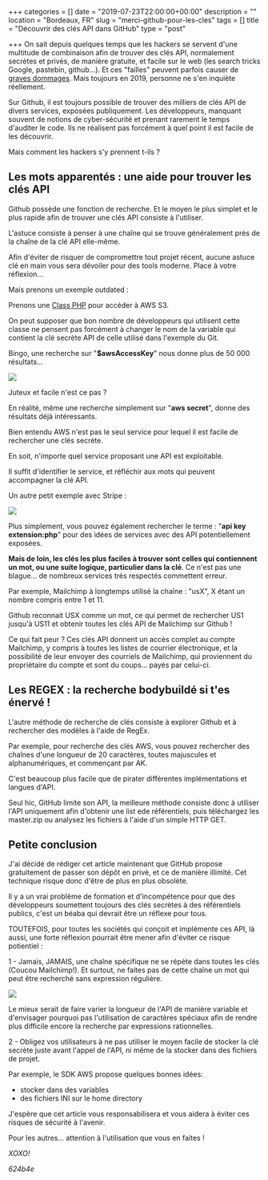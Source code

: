 +++
categories = []
date = "2019-07-23T22:00:00+00:00"
description = ""
location = "Bordeaux, FR"
slug = "merci-github-pour-les-cles"
tags = []
title = "Découvrir des clés API dans GitHub"
type = "post"

+++
On sait depuis quelques temps que les hackers se servent d'une multitude de combinaison afin de trouver des clés API, normalement secrètes et privés, de manière gratuite, et facile sur le web (les search tricks Google, pastebin, github...). Et ces "failles" peuvent parfois causer de [graves dommages](http://vertis.io/2013/12/16/unauthorised-litecoin-mining.html). Mais toujours en 2019, personne ne s'en inquiète réellement.

Sur Github, il est toujours possible de trouver des milliers de clés API de divers services, exposées publiquement. Les développeurs, manquant souvent de notions de cyber-sécurité et prenant rarement le temps d'auditer le code. Ils ne réalisent pas forcément à quel point il est facile de les découvrir.

Mais comment les hackers s'y prennent t-ils ?

## Les mots apparentés : une aide pour trouver les clés API

Github possède une fonction de recherche. Et le moyen le plus simplet et le plus rapide afin de trouver une clés API consiste à l'utiliser.

L'astuce consiste à penser à une chaîne qui se trouve généralement près de la chaîne de la clé API elle-même.

Afin d'éviter de risquer de compromettre tout projet récent, aucune astuce clé en main vous sera dévoiler pour des tools moderne. Place à votre réflexion...

Mais prenons un exemple outdated :

Prenons une [Class PHP](https://github.com/tpyo/amazon-s3-php-class) pour accéder à AWS S3.

On peut supposer que bon nombre de développeurs qui utilisent cette classe ne pensent pas forcément à changer le nom de la variable qui contient la clé secrète API de celle utilisé dans l'exemple du Git.

Bingo, une recherche sur "**$awsAccessKey**" nous donne plus de 50 000 résultats...

![](/uploads/awsaccesskey.JPG)

Juteux et facile n'est ce pas ?

En réalité, même une recherche simplement sur "**aws secret**", donne des résultats déjà intéressants.

Bien entendu AWS n'est pas le seul service pour lequel il est facile de rechercher une clés secrète.

En soit, n'importe quel service proposant une API est exploitable.

Il suffit d'identifier le service, et réfléchir aux mots qui peuvent accompagner la clé API.

Un autre petit exemple avec Stripe :

![](/uploads/Stripe.jpg)

Plus simplement, vous pouvez également rechercher le terme : "**api key extension:php**" pour des idées de services avec des API potentiellement exposées.

**Mais de loin, les clés les plus faciles à trouver sont celles qui contiennent un mot, ou une suite logique, particulier dans la clé**. Ce n'est pas une blague... de nombreux services très respectés commettent erreur.

Par exemple, Mailchimp à longtemps utilisé la chaîne : "usX", X étant un nombre compris entre 1 et 11.

Github reconnait USX comme un mot, ce qui permet de rechercher US1 jusqu'à US11 et obtenir toutes les clés API de Mailchimp sur Github !

Ce qui fait peur ? Ces clés API donnent un accès complet au compte Mailchimp, y compris à toutes les listes de courrier électronique, et la possibilité de leur envoyer des courriels de Mailchimp, qui proviennent du propriétaire du compte et sont du coups... payés par celui-ci.

## Les REGEX : la recherche bodybuildé si t'es énervé !

L'autre méthode de recherche de clés consiste à explorer Github et à rechercher des modèles à l'aide de RegEx.

Par exemple, pour recherche des clés AWS, vous pouvez rechercher des chaînes d'une longueur de 20 caractères, toutes majuscules et alphanumériques, et commençant par AK.

C'est beaucoup plus facile que de pirater différentes implémentations et langues d'API.

Seul hic, GitHub limite son API, la meilleure méthode consiste donc à utiliser l'API uniquement afin d'obtenir une list ede référentiels, puis téléchargez les master.zip ou analysez les fichiers à l'aide d'un simple HTTP GET.

## Petite conclusion

J'ai décidé de rédiger cet article maintenant que GitHub propose gratuitement de passer son dépôt en privé, et ce de manière illimité. Cet technique risque donc d'être de plus en plus obsolète.

Il y a un vrai problème de formation et d'incompétence pour que des développeurs soumettent toujours des clés secrètes à des référentiels publics, c'est un béaba qui devrait être un réflexe pour tous.

TOUTEFOIS, pour toutes les sociétés qui conçoit et implémente ces API, là aussi, une forte réflexion pourrait être mener afin d'éviter ce risque potientiel :

1 - Jamais, JAMAIS, une chaîne spécifique ne se répète dans toutes les clés (Coucou Mailchimp!). Et surtout, ne faites pas de cette chaîne un mot qui peut être recherché sans expression régulière.

![](/uploads/hello-mailchimp.gif)

Le mieux serait de faire varier la longueur de l'API de manière variable et d'envisager pourquoi pas l'utilisation de caractères spéciaux afin de rendre plus difficile encore la recherche par expressions rationnelles.

2 - Obligez vos utilisateurs à ne pas utiliser le moyen facile de stocker la clé secrète juste avant l'appel de l'API, ni même de la stocker dans des fichiers de projet.

Par exemple, le SDK AWS propose quelques bonnes idées:

* stocker dans des variables
* des fichiers INI sur le home directory

J'espère que cet article vous responsabilisera et vous aidera à éviter ces risques de sécurité à l'avenir.

Pour les autres... attention à l'utilisation que vous en faites ! 

_XOXO!_

_624b4e_